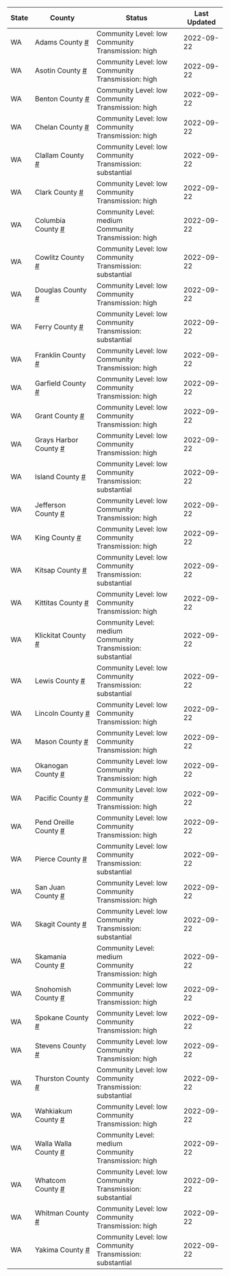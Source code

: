 State | County | Status | Last Updated
--- | --- | --- | --- 
WA | Adams County <a href="#adams_county">#</a> | <a name="adams_county"></a>Community Level: low<br/>Community Transmission: high | 2022-09-22
WA | Asotin County <a href="#asotin_county">#</a> | <a name="asotin_county"></a>Community Level: low<br/>Community Transmission: high | 2022-09-22
WA | Benton County <a href="#benton_county">#</a> | <a name="benton_county"></a>Community Level: low<br/>Community Transmission: high | 2022-09-22
WA | Chelan County <a href="#chelan_county">#</a> | <a name="chelan_county"></a>Community Level: low<br/>Community Transmission: high | 2022-09-22
WA | Clallam County <a href="#clallam_county">#</a> | <a name="clallam_county"></a>Community Level: low<br/>Community Transmission: substantial | 2022-09-22
WA | Clark County <a href="#clark_county">#</a> | <a name="clark_county"></a>Community Level: low<br/>Community Transmission: high | 2022-09-22
WA | Columbia County <a href="#columbia_county">#</a> | <a name="columbia_county"></a>Community Level: medium<br/>Community Transmission: high | 2022-09-22
WA | Cowlitz County <a href="#cowlitz_county">#</a> | <a name="cowlitz_county"></a>Community Level: low<br/>Community Transmission: substantial | 2022-09-22
WA | Douglas County <a href="#douglas_county">#</a> | <a name="douglas_county"></a>Community Level: low<br/>Community Transmission: high | 2022-09-22
WA | Ferry County <a href="#ferry_county">#</a> | <a name="ferry_county"></a>Community Level: low<br/>Community Transmission: substantial | 2022-09-22
WA | Franklin County <a href="#franklin_county">#</a> | <a name="franklin_county"></a>Community Level: low<br/>Community Transmission: high | 2022-09-22
WA | Garfield County <a href="#garfield_county">#</a> | <a name="garfield_county"></a>Community Level: low<br/>Community Transmission: high | 2022-09-22
WA | Grant County <a href="#grant_county">#</a> | <a name="grant_county"></a>Community Level: low<br/>Community Transmission: high | 2022-09-22
WA | Grays Harbor County <a href="#grays_harbor_county">#</a> | <a name="grays_harbor_county"></a>Community Level: low<br/>Community Transmission: high | 2022-09-22
WA | Island County <a href="#island_county">#</a> | <a name="island_county"></a>Community Level: low<br/>Community Transmission: substantial | 2022-09-22
WA | Jefferson County <a href="#jefferson_county">#</a> | <a name="jefferson_county"></a>Community Level: low<br/>Community Transmission: high | 2022-09-22
WA | King County <a href="#king_county">#</a> | <a name="king_county"></a>Community Level: low<br/>Community Transmission: high | 2022-09-22
WA | Kitsap County <a href="#kitsap_county">#</a> | <a name="kitsap_county"></a>Community Level: low<br/>Community Transmission: substantial | 2022-09-22
WA | Kittitas County <a href="#kittitas_county">#</a> | <a name="kittitas_county"></a>Community Level: low<br/>Community Transmission: high | 2022-09-22
WA | Klickitat County <a href="#klickitat_county">#</a> | <a name="klickitat_county"></a>Community Level: medium<br/>Community Transmission: substantial | 2022-09-22
WA | Lewis County <a href="#lewis_county">#</a> | <a name="lewis_county"></a>Community Level: low<br/>Community Transmission: substantial | 2022-09-22
WA | Lincoln County <a href="#lincoln_county">#</a> | <a name="lincoln_county"></a>Community Level: low<br/>Community Transmission: high | 2022-09-22
WA | Mason County <a href="#mason_county">#</a> | <a name="mason_county"></a>Community Level: low<br/>Community Transmission: high | 2022-09-22
WA | Okanogan County <a href="#okanogan_county">#</a> | <a name="okanogan_county"></a>Community Level: low<br/>Community Transmission: high | 2022-09-22
WA | Pacific County <a href="#pacific_county">#</a> | <a name="pacific_county"></a>Community Level: low<br/>Community Transmission: high | 2022-09-22
WA | Pend Oreille County <a href="#pend_oreille_county">#</a> | <a name="pend_oreille_county"></a>Community Level: low<br/>Community Transmission: high | 2022-09-22
WA | Pierce County <a href="#pierce_county">#</a> | <a name="pierce_county"></a>Community Level: low<br/>Community Transmission: substantial | 2022-09-22
WA | San Juan County <a href="#san_juan_county">#</a> | <a name="san_juan_county"></a>Community Level: low<br/>Community Transmission: high | 2022-09-22
WA | Skagit County <a href="#skagit_county">#</a> | <a name="skagit_county"></a>Community Level: low<br/>Community Transmission: substantial | 2022-09-22
WA | Skamania County <a href="#skamania_county">#</a> | <a name="skamania_county"></a>Community Level: medium<br/>Community Transmission: high | 2022-09-22
WA | Snohomish County <a href="#snohomish_county">#</a> | <a name="snohomish_county"></a>Community Level: low<br/>Community Transmission: high | 2022-09-22
WA | Spokane County <a href="#spokane_county">#</a> | <a name="spokane_county"></a>Community Level: low<br/>Community Transmission: high | 2022-09-22
WA | Stevens County <a href="#stevens_county">#</a> | <a name="stevens_county"></a>Community Level: low<br/>Community Transmission: high | 2022-09-22
WA | Thurston County <a href="#thurston_county">#</a> | <a name="thurston_county"></a>Community Level: low<br/>Community Transmission: substantial | 2022-09-22
WA | Wahkiakum County <a href="#wahkiakum_county">#</a> | <a name="wahkiakum_county"></a>Community Level: low<br/>Community Transmission: high | 2022-09-22
WA | Walla Walla County <a href="#walla_walla_county">#</a> | <a name="walla_walla_county"></a>Community Level: medium<br/>Community Transmission: high | 2022-09-22
WA | Whatcom County <a href="#whatcom_county">#</a> | <a name="whatcom_county"></a>Community Level: low<br/>Community Transmission: substantial | 2022-09-22
WA | Whitman County <a href="#whitman_county">#</a> | <a name="whitman_county"></a>Community Level: low<br/>Community Transmission: high | 2022-09-22
WA | Yakima County <a href="#yakima_county">#</a> | <a name="yakima_county"></a>Community Level: low<br/>Community Transmission: substantial | 2022-09-22
